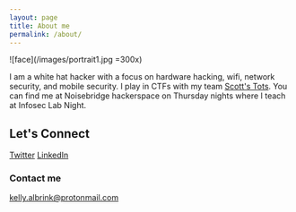 ```yaml
---
layout: page
title: About me
permalink: /about/
---
```


![face](/images/portrait1.jpg =300x)


I am a white hat hacker with a focus on hardware hacking, wifi, network security, and mobile security. I play in CTFs with my team [Scott's Tots](https://ctftime.org/team/33841). You can find me at Noisebridge hackerspace on Thursday nights where I teach at Infosec Lab Night.

## Let's Connect

[Twitter](https://twitter.com/Justified_Salt)
[LinkedIn](https://linkedin.com/in/kellyalbrink)

### Contact me

[kelly.albrink@protonmail.com](mailto:kelly.albrink@protonmail.com)
